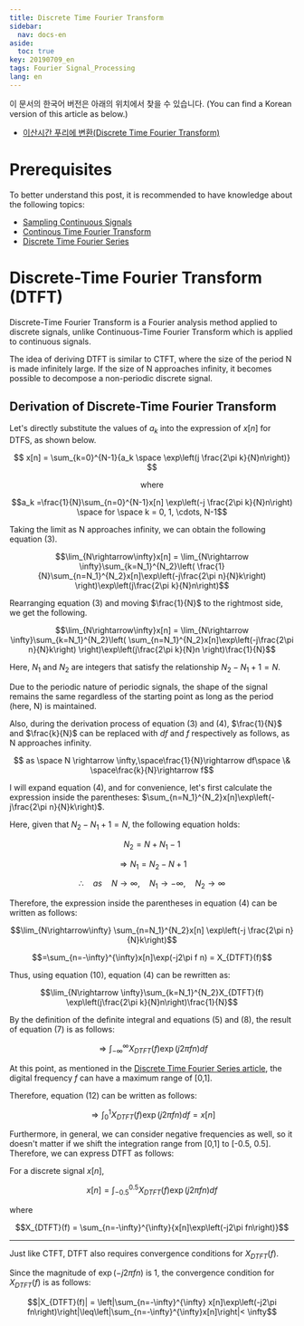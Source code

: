 ```yaml
---
title: Discrete Time Fourier Transform
sidebar:
  nav: docs-en
aside:
  toc: true
key: 20190709_en
tags: Fourier Signal_Processing
lang: en
---
```


이 문서의 한국어 버전은 아래의 위치에서 찾을 수 있습니다. (You can find a Korean version of this article as below.)

* [이산시간 푸리에 변환(Discrete Time Fourier Transform)](https://angeloyeo.github.io/2019/07/09/DTFT.html)

# Prerequisites

To better understand this post, it is recommended to have knowledge about the following topics:

* [Sampling Continuous Signals](https://angeloyeo.github.io/2022/01/14/sampling_CT_to_DT_en.html)
* [Continous Time Fourier Transform](https://angeloyeo.github.io/2019/07/07/CTFT_en.html)
* [Discrete Time Fourier Series](https://angeloyeo.github.io/2019/07/08/DTFS_en.html)

# Discrete-Time Fourier Transform (DTFT)

Discrete-Time Fourier Transform is a Fourier analysis method applied to discrete signals, unlike Continuous-Time Fourier Transform which is applied to continuous signals.

The idea of deriving DTFT is similar to CTFT, where the size of the period N is made infinitely large. If the size of N approaches infinity, it becomes possible to decompose a non-periodic discrete signal.

## Derivation of Discrete-Time Fourier Transform

Let's directly substitute the values of $a_k$ into the expression of $x[n]$ for DTFS, as shown below.

$$ x[n] = \sum_{k=0}^{N-1}{a_k \space \exp\left(j \frac{2\pi k}{N}n\right)} $$

<center> where </center>

$$a_k =\frac{1}{N}\sum_{n=0}^{N-1}x[n] \exp\left(-j \frac{2\pi k}{N}n\right) \space for \space k = 0, 1, \cdots, N-1$$

Taking the limit as N approaches infinity, we can obtain the following equation (3).

$$\lim_{N\rightarrow\infty}x[n] = \lim_{N\rightarrow \infty}\sum_{k=N_1}^{N_2}\left(  \frac{1}{N}\sum_{n=N_1}^{N_2}x[n]\exp\left(-j\frac{2\pi n}{N}k\right)  \right)\exp\left(j\frac{2\pi k}{N}n\right)$$

Rearranging equation (3) and moving $\frac{1}{N}$ to the rightmost side, we get the following.

$$\lim_{N\rightarrow\infty}x[n] = \lim_{N\rightarrow \infty}\sum_{k=N_1}^{N_2}\left(  \sum_{n=N_1}^{N_2}x[n]\exp\left(-j\frac{2\pi n}{N}k\right)  \right)\exp\left(j\frac{2\pi k}{N}n \right)\frac{1}{N}$$

Here, $N_1$ and $N_2$ are integers that satisfy the relationship $N_2-N_1+1=N$.

Due to the periodic nature of periodic signals, the shape of the signal remains the same regardless of the starting point as long as the period (here, N) is maintained.

Also, during the derivation process of equation (3) and (4), $\frac{1}{N}$ and $\frac{k}{N}$ can be replaced with $df$ and $f$ respectively as follows, as N approaches infinity.

$$ as \space N \rightarrow \infty,\space\frac{1}{N}\rightarrow df\space \& \space\frac{k}{N}\rightarrow f$$

I will expand equation (4), and for convenience, let's first calculate the expression inside the parentheses: $\sum_{n=N_1}^{N_2}x[n]\exp\left(-j\frac{2\pi n}{N}k\right)$.

Here, given that $N_2-N_1+1=N$, the following equation holds:

$$N_2=N+N_1-1$$

$$ \Rightarrow N_1=N_2-N+1$$

$$\therefore\quad as\quad N\rightarrow\infty,\quad N_1\rightarrow -\infty,\quad N_2 \rightarrow\infty$$

Therefore, the expression inside the parentheses in equation (4) can be written as follows:

$$\lim_{N\rightarrow\infty} \sum_{n=N_1}^{N_2}x[n] \exp\left(-j \frac{2\pi n}{N}k\right)$$

$$=\sum_{n=-\infty}^{\infty}x[n]\exp(-j2\pi f n) = X_{DTFT}(f)$$

Thus, using equation (10), equation (4) can be rewritten as:

$$\lim_{N\rightarrow \infty}\sum_{k=N_1}^{N_2}X_{DTFT}(f) \exp\left(j\frac{2\pi k}{N}n\right)\frac{1}{N}$$

By the definition of the definite integral and equations (5) and (8), the result of equation (7) is as follows:

$$\Rightarrow \int_{-\infty}^{\infty}X_{DTFT}(f)\exp\left(j 2\pi f n\right) df$$

At this point, as mentioned in the [Discrete Time Fourier Series article](https://angeloyeo.github.io/2019/07/08/DTFS_en.html), the digital frequency $f$ can have a maximum range of [0,1].

Therefore, equation (12) can be written as follows:

$$\Rightarrow \int_{0}^{1}X_{DTFT}(f) \exp\left(j 2\pi fn\right)df = x[n]$$

Furthermore, in general, we can consider negative frequencies as well, so it doesn't matter if we shift the integration range from [0,1] to [-0.5, 0.5]. Therefore, we can express DTFT as follows:

For a discrete signal $x[n]$,

$$x[n] = \int_{-0.5}^{0.5}X_{DTFT}(f) \exp\left(j2\pi fn\right)df$$

where

$$X_{DTFT}(f) = \sum_{n=-\infty}^{\infty}{x[n]\exp\left(-j2\pi fn\right)}$$

---

Just like CTFT, DTFT also requires convergence conditions for $X_{DTFT}(f)$.

Since the magnitude of $\exp(-j2\pi fn)$ is 1, the convergence condition for $X_{DTFT}(f)$ is as follows:

$$|X_{DTFT}(f)| = \left|\sum_{n=-\infty}^{\infty} x[n]\exp\left(-j2\pi fn\right)\right|\leq\left|\sum_{n=-\infty}^{\infty}x[n]\right|< \infty$$

